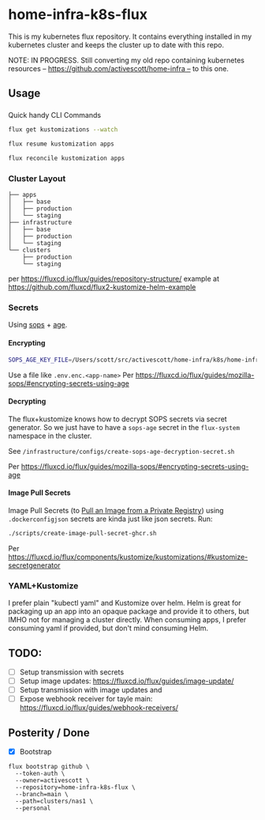 # home-infra-k8s-flux

This is my kubernetes flux repository. It contains everything installed in my kubernetes cluster and keeps the cluster up to date with this repo.

NOTE: IN PROGRESS. Still converting my old repo containing kubernetes resources – https://github.com/activescott/home-infra – to this one.

## Usage

###

Quick handy CLI Commands

```sh
flux get kustomizations --watch

flux resume kustomization apps

flux reconcile kustomization apps
```

### Cluster Layout

```
├── apps
│   ├── base
│   ├── production
│   └── staging
├── infrastructure
│   ├── base
│   ├── production
│   └── staging
└── clusters
    ├── production
    └── staging
```

per https://fluxcd.io/flux/guides/repository-structure/
example at https://github.com/fluxcd/flux2-kustomize-helm-example

### Secrets

Using [sops](https://github.com/getsops/sops) + [age](https://github.com/FiloSottile/age).

#### Encrypting

```sh
SOPS_AGE_KEY_FILE=/Users/scott/src/activescott/home-infra/k8s/home-infra-private.agekey sops encrypt --age age1nur86m07v4f94xpc8ugg0cmum9fpyp3hcha2cya6x09uphu4zg5szrtzgt --input-type dotenv --output-type dotenv .env.secret.transmission > .env.enc.transmission
```

Use a file like `.env.enc.<app-name>`
Per https://fluxcd.io/flux/guides/mozilla-sops/#encrypting-secrets-using-age

#### Decrypting

The flux+kustomize knows how to decrypt SOPS secrets via secret generator. So we just have to have a `sops-age` secret in the `flux-system` namespace in the cluster.

See `/infrastructure/configs/create-sops-age-decryption-secret.sh`

Per https://fluxcd.io/flux/guides/mozilla-sops/#encrypting-secrets-using-age

#### Image Pull Secrets

Image Pull Secrets (to [Pull an Image from a Private Registry](https://kubernetes.io/docs/tasks/configure-pod-container/pull-image-private-registry/)) using `.dockerconfigjson` secrets are kinda just like json secrets. Run:

```sh
./scripts/create-image-pull-secret-ghcr.sh
```

Per https://fluxcd.io/flux/components/kustomize/kustomizations/#kustomize-secretgenerator

### YAML+Kustomize

I prefer plain "kubectl yaml" and Kustomize over helm. Helm is great for packaging up an app into an opaque package and provide it to others, but IMHO not for managing a cluster directly. When consuming apps, I prefer consuming yaml if provided, but don't mind consuming Helm.

## TODO:

- [ ] Setup transmission with secrets
- [ ] Setup image updates: https://fluxcd.io/flux/guides/image-update/
- [ ] Setup transmission with image updates and
- [ ] Expose webhook receiver for tayle main: https://fluxcd.io/flux/guides/webhook-receivers/

## Posterity / Done

- [x] Bootstrap

```
flux bootstrap github \
  --token-auth \
  --owner=activescott \
  --repository=home-infra-k8s-flux \
  --branch=main \
  --path=clusters/nas1 \
  --personal
```
